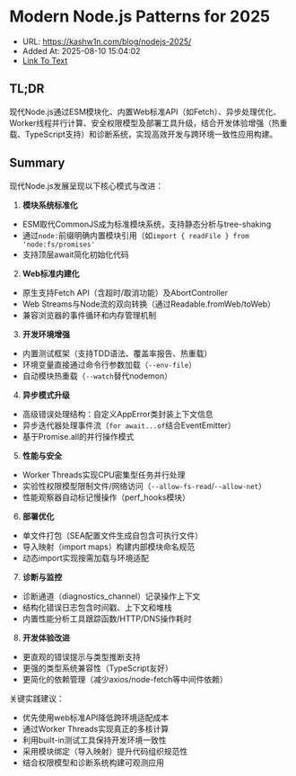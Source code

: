 # Modern Node.js Patterns for 2025
- URL: https://kashw1n.com/blog/nodejs-2025/
- Added At: 2025-08-10 15:04:02
- [Link To Text](2025-08-10-modern-node.js-patterns-for-2025_raw.md)

## TL;DR


现代Node.js通过ESM模块化、内置Web标准API（如Fetch）、异步处理优化、Worker线程并行计算、安全权限模型及部署工具升级，结合开发体验增强（热重载、TypeScript支持）和诊断系统，实现高效开发与跨环境一致性应用构建。

## Summary


现代Node.js发展呈现以下核心模式与改进：

1. **模块系统标准化**
- ESM取代CommonJS成为标准模块系统，支持静态分析与tree-shaking
- 通过`node:`前缀明确内置模块引用（如`import { readFile } from 'node:fs/promises'`
- 支持顶层await简化初始化代码

2. **Web标准内建化**
- 原生支持Fetch API（含超时/取消功能）及AbortController
- Web Streams与Node流的双向转换（通过Readable.fromWeb/toWeb）
- 兼容浏览器的事件循环和内存管理机制

3. **开发环境增强**
- 内置测试框架（支持TDD语法、覆盖率报告、热重载）
- 环境变量直接通过命令行参数加载（`--env-file`）
- 自动模块热重载（`--watch`替代nodemon）

4. **异步模式升级**
- 高级错误处理结构：自定义AppError类封装上下文信息
- 异步迭代器处理事件流（`for await...of`结合EventEmitter）
- 基于Promise.all的并行操作模式

5. **性能与安全**
- Worker Threads实现CPU密集型任务并行处理
- 实验性权限模型限制文件/网络访问（`--allow-fs-read`/`--allow-net`）
- 性能观察器自动标记慢操作（perf_hooks模块）

6. **部署优化**
- 单文件打包（SEA配置文件生成自包含可执行文件）
- 导入映射（import maps）构建内部模块命名规范
- 动态import实现按需加载与环境适配

7. **诊断与监控**
- 诊断通道（diagnostics_channel）记录操作上下文
- 结构化错误日志包含时间戳、上下文和堆栈
- 内置性能分析工具跟踪函数/HTTP/DNS操作耗时

8. **开发体验改进**
- 更直观的错误提示与类型推断支持
- 更强的类型系统兼容性（TypeScript友好）
- 更简化的依赖管理（减少axios/node-fetch等中间件依赖）

关键实践建议：
- 优先使用web标准API降低跨环境适配成本
- 通过Worker Threads实现真正的多核计算
- 利用built-in测试工具保持开发环境一致性
- 采用模块绑定（导入映射）提升代码组织规范性
- 结合权限模型和诊断系统构建可观测应用
